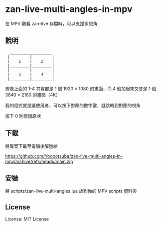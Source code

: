 # zan-live-multi-angles-in-mpv

在 MPV 觀看 zan-live 存檔時，可以支援多視角

## 說明

```
  ___________________
 |         |         |
 |    1    |    2    |
 |_________|_________|
 |         |         |
 |    3    |    4    |
 |_________|_________|
```

想像上面的 1-4 其實都是 1 個 1920 × 1080 的畫面，而 4 個加起來又會是 1 個 3840 × 2160 的畫面（4K）

我的程式就是讓使用者，可以按下對應的數字鍵，就跳轉到對應的視角

按下 0 則恢復原狀

## 下載

將專案下載至電腦後解壓縮

https://github.com/Yooootsuba/zan-live-multi-angles-in-mpv/archive/refs/heads/main.zip

## 安裝

將 scripts/zan-live-multi-angles.lua 放到你的 MPV scripts 資料夾

## License

License: MIT License

